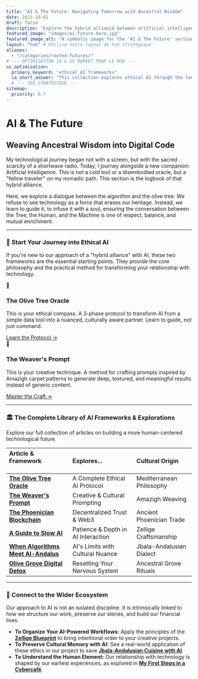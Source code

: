 ```yaml
---
title: "AI & The Future: Navigating Tomorrow with Ancestral Wisdom"
date: 2025-10-01
draft: false
description: "Explore the hybrid alliance between artificial intelligence and timeless wisdom. Use technology not as a master, but as a soulful partner, guided by ethical frameworks like the Olive Tree Oracle."
featured_image: "images/ai-future-hero.jpg"
featured_image_alt: "A symbolic image for the 'AI & The Future' section, where an ancient olive tree's gnarled roots seamlessly merge into glowing digital circuit patterns, visualizing the core philosophy of a hybrid alliance."
layout: "hub" # Utilise notre layout de hub stratégique
aliases:
  - "/categories/rooted-futures/"
# --- OPTIMISATION IA & US MARKET POUR LE HUB ---
us_optimization:
  primary_keyword: "ethical AI frameworks"
  ia_short_answer: "This collection explores ethical AI through the lens of ancestral wisdom, offering frameworks like the Olive Tree Oracle to guide technology as a creative and soulful partner, rather than just a tool."
  # --- SEO STRATÉGIQUE ---
sitemap:
  priority: 0.7
---
```


# AI & The Future
## Weaving Ancestral Wisdom into Digital Code

My technological journey began not with a screen, but with the sacred scarcity of a shortwave radio. Today, I journey alongside a new companion: Artificial Intelligence. This is not a cold tool or a disembodied oracle, but a "fellow traveler" on my nomadic path. This section is the logbook of that hybrid alliance.

Here, we explore a dialogue between the algorithm and the olive tree. We refuse to see technology as a force that erases our heritage. Instead, we learn to guide it, to infuse it with a soul, ensuring the conversation between the Tree, the Human, and the Machine is one of respect, balance, and mutual enrichment.

---

### 🧭 Start Your Journey into Ethical AI

If you're new to our approach of a "hybrid alliance" with AI, these two frameworks are the essential starting points. They provide the core philosophy and the practical method for transforming your relationship with technology.

<div class="framework-grid-highlight">
  <div class="framework-card-highlight">
    <div class="card-icon">🌳</div>
    <h3>The Olive Tree Oracle</h3>
    <p>This is your ethical compass. A 3-phase protocol to transform AI from a simple data tool into a nuanced, culturally aware partner. Learn to guide, not just command.</p>
    <a href="/ai-future/olive-tree-oracle/" class="btn-primary">Learn the Protocol &rarr;</a>
  </div>
  <div class="framework-card-highlight">
    <div class="card-icon">🧶</div>
    <h3>The Weaver's Prompt</h3>
    <p>This is your creative technique. A method for crafting prompts inspired by Amazigh carpet patterns to generate deep, textured, and meaningful results instead of generic content.</p>
    <a href="/ai-future/weavers-prompt/" class="btn-secondary">Master the Craft &rarr;</a>
  </div>
</div>

---

### 🏛️ The Complete Library of AI Frameworks & Explorations

Explore our full collection of articles on building a more human-centered technological future.

| Article & Framework &nbsp; &nbsp; &nbsp; &nbsp; &nbsp; &nbsp; &nbsp; &nbsp; | Explores... | Cultural Origin |
|:---|:---|:---|
| **[The Olive Tree Oracle](/ai-future/olive-tree-oracle/)** | A Complete Ethical AI Protocol | Mediterranean Philosophy |
| **[The Weaver's Prompt](/ai-future/weavers-prompt/)** | Creative & Cultural Prompting | Amazigh Weaving |
| **[The Phoenician Blockchain](/ai-future/phoenician-blockchain/)** | Decentralized Trust & Web3 | Ancient Phoenician Trade |
| **[A Guide to Slow AI](/ai-future/how-to-use-ai-like-a-scholar/)** | Patience & Depth in AI Interaction | Zellige Craftsmanship |
| **[When Algorithms Meet Al-Andalus](/ai-future/chatgpt-darija-journey/)** | AI's Limits with Cultural Nuance | Jbala-Andalusian Dialect |
| **[Olive Grove Digital Detox](/ai-future/olive-grove-digital-detox/)** | Resetting Your Nervous System | Ancestral Grove Rituals |

---

### 🔗 Connect to the Wider Ecosystem

Our approach to AI is not an isolated discipline. It is intrinsically linked to how we structure our work, preserve our stories, and build our financial lives.

- **To Organize Your AI-Powered Workflows:** Apply the principles of the **[Zellige Blueprint](/work-productivity/zellige-blueprint/)** to bring intentional order to your creative projects.
- **To Preserve Cultural Memory with AI:** See a real-world application of these ethics in our project to save **[Jbala-Andalusian Cuisine with AI](/stories-wisdom/saffron-argan-algorithms/)**.
- **To Understand the Human Element:** Our relationship with technology is shaped by our earliest experiences, as explored in **[My First Steps in a Cybercafé](/stories-wisdom/cybercafe-digital-scarcity/)**.